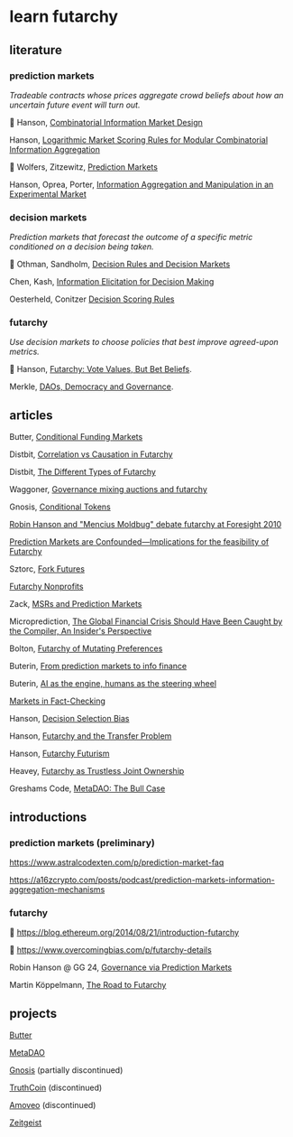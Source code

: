 # learn futarchy

## literature

### prediction markets

_Tradeable contracts whose prices aggregate crowd beliefs about how an uncertain future event will turn out._

📍 Hanson, [Combinatorial Information Market Design](https://mason.gmu.edu/~rhanson/combobet.pdf)

Hanson, [Logarithmic Market Scoring Rules for Modular Combinatorial Information Aggregation](https://mason.gmu.edu/~rhanson/mktscore.pdf)

📍 Wolfers, Zitzewitz, [Prediction Markets](https://users.nber.org/~jwolfers/Papers/Predictionmarkets.pdf)

Hanson, Oprea, Porter, [Information Aggregation and Manipulation in an Experimental Market](https://mason.gmu.edu/~rhanson/biastest.pdf)

### decision markets

_Prediction markets that forecast the outcome of a specific metric conditioned on a decision being taken._

📍 Othman, Sandholm, [Decision Rules and Decision Markets](https://www.cs.cmu.edu/~sandholm/decision%20rules%20and%20decision%20markets.AAMAS10.pdf)

Chen, Kash, [Information Elicitation for Decision Making](https://projects.iq.harvard.edu/sites/projects.iq.harvard.edu/files/yiling/files/decisionrules.pdf)

Oesterheld, Conitzer [Decision Scoring Rules](https://users.cs.duke.edu/~conitzer/decisionWINE20.pdf)

### futarchy

_Use decision markets to choose policies that best improve agreed-upon metrics._

📍 Hanson, [Futarchy: Vote Values, But Bet Beliefs](https://mason.gmu.edu/~rhanson/futarchy.html).

Merkle, [DAOs, Democracy and Governance](https://www.ralphmerkle.com/papers/DAOdemocracyDraft.pdf).

## articles

Butter, [Conditional Funding Markets](https://ggresear.ch/t/conditional-funding-markets/27)

Distbit, [Correlation vs Causation in Futarchy](https://distbit.xyz/correlation-vs-causation-in-futarchy)

Distbit, [The Different Types of Futarchy](https://ggresear.ch/t/the-different-types-of-futarchy-more-than-you-wanted-to-know/74)

Waggoner, [Governance mixing auctions and futarchy](https://ethresear.ch/t/governance-mixing-auctions-and-futarchy/10772)

Gnosis, [Conditional Tokens](https://web.archive.org/web/20221219190117/https://docs.gnosis.io/conditionaltokens/docs/introduction1/)

[Robin Hanson and "Mencius Moldbug" debate futarchy at Foresight 2010](https://www.youtube.com/watch?v=Tb-6ikXdOzE)

[Prediction Markets are Confounded—Implications for the feasibility of Futarchy](https://www.greaterwrong.com/posts/xnC68ZfTkPyzXQS8p/prediction-markets-are-confounded-implications-for-the)

Sztorc, [Fork Futures](https://www.truthcoin.info/blog/fork-futures/)

[Futarchy Nonprofits](https://docs.google.com/document/d/1cxAWuW1HxJY_bD0gYELpUPzo5-ONCl6r9UHnqjE0_TQ/mobilebasic)

Zack, [MSRs and Prediction Markets](https://github.com/zack-bitcoin/amoveo-docs/blob/master/basics/msrs_and_prediction_markets.md)

Microprediction, [The Global Financial Crisis Should Have Been Caught by the Compiler, An Insider's Perspective](https://scribe.rip/geekculture/the-global-financial-crisis-should-have-been-caught-by-the-compiler-an-insiders-perspective-9229967e7f45)

Bolton, [Futarchy of Mutating Preferences](https://thequantummilkman.substack.com/p/futarchy-of-mutating-preferences)

Buterin, [From prediction markets to info finance](https://vitalik.eth.limo/general/2024/11/09/infofinance.html)

Buterin, [AI as the engine, humans as the steering wheel](https://vitalik.eth.limo/general/2025/02/28/aihumans.html)

[Markets in Fact-Checking](https://worksinprogress.co/issue/markets-in-fact-checking/)

Hanson, [Decision Selection Bias](https://www.overcomingbias.com/p/decision-selection-bias)

Hanson, [Futarchy and the Transfer Problem](https://www.overcomingbias.com/p/futarchy-and-the-transfer-problem)

Hanson, [Futarchy Futurism](https://www.overcomingbias.com/p/futarchy-futurism)

Heavey, [Futarchy as Trustless Joint Ownership](https://www.umbraresearch.xyz/writings/futarchy)

Greshams Code, [MetaDAO: The Bull Case](https://greshamscode.substack.com/p/metadao-the-bull-case)


## introductions

### prediction markets (preliminary)

https://www.astralcodexten.com/p/prediction-market-faq

https://a16zcrypto.com/posts/podcast/prediction-markets-information-aggregation-mechanisms

### futarchy

📍 https://blog.ethereum.org/2014/08/21/introduction-futarchy

📍 https://www.overcomingbias.com/p/futarchy-details

Robin Hanson @ GG 24, [Governance via Prediction Markets](https://www.youtube.com/watch?v=72wyqDQnbT4)

Martin Köppelmann, [The Road to Futarchy](https://www.youtube.com/watch?v=FUAdCatOM-M)

## projects

[Butter](https://buttery.gg)

[MetaDAO](https://metadao.fi)

[Gnosis](https://web.archive.org/web/20230323140305/https://docs.gnosis.io/conditionaltokens/) (partially discontinued)

[TruthCoin](https://www.truthcoin.info/papers/) (discontinued)

[Amoveo](https://github.com/zack-bitcoin/amoveo-docs/blob/master/blog_posts/futarchys_failure.md) (discontinued)

[Zeitgeist]([https://zeitgeist.pm/](https://docs.zeitgeist.pm/docs/learn/futarchy))
